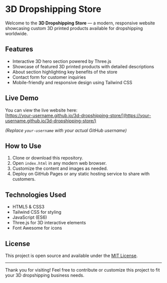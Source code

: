 # 3D Dropshipping Store

Welcome to the **3D Dropshipping Store** — a modern, responsive website showcasing custom 3D printed products available for dropshipping worldwide.

## Features

- Interactive 3D hero section powered by Three.js
- Showcase of featured 3D printed products with detailed descriptions
- About section highlighting key benefits of the store
- Contact form for customer inquiries
- Mobile-friendly and responsive design using Tailwind CSS

## Live Demo

You can view the live website here:  
[https://your-username.github.io/3d-dropshipping-store/](https://your-username.github.io/3d-dropshipping-store/)

*(Replace `your-username` with your actual GitHub username)*

## How to Use

1. Clone or download this repository.
2. Open `index.html` in any modern web browser.
3. Customize the content and images as needed.
4. Deploy on GitHub Pages or any static hosting service to share with customers.

## Technologies Used

- HTML5 & CSS3
- Tailwind CSS for styling
- JavaScript (ES6)
- Three.js for 3D interactive elements
- Font Awesome for icons

## License

This project is open source and available under the [MIT License](LICENSE).

---

Thank you for visiting! Feel free to contribute or customize this project to fit your 3D dropshipping business needs.
